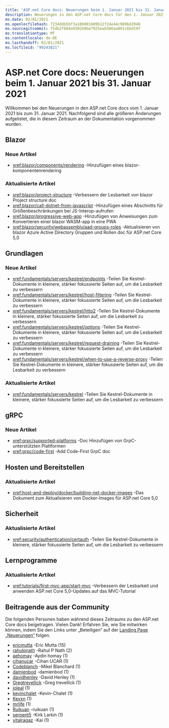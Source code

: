 ```yaml
---
title: 'ASP.net Core docs: Neuerungen beim 1. Januar 2021 bis 31. Januar 2021'
description: Neuerungen in den ASP.net Core docs für den 1. Januar 2021 bis zum 31. Januar 2021.
ms.date: 02/01/2021
ms.openlocfilehash: 7234ddb5bf3a10b001609b12f24e44c969bd2948
ms.sourcegitcommit: 75db2f684a9302b0be7925eab586aa091c6bd19f
ms.translationtype: MT
ms.contentlocale: de-DE
ms.lasthandoff: 02/01/2021
ms.locfileid: "99243821"
---
```

# <a name="aspnet-core-docs-whats-new-for-january-1-2021---january-31-2021"></a>ASP.net Core docs: Neuerungen beim 1. Januar 2021 bis 31. Januar 2021

Willkommen bei den Neuerungen in den ASP.net Core docs vom 1. Januar 2021 bis zum 31. Januar 2021. Nachfolgend sind alle größeren Änderungen aufgelistet, die in diesem Zeitraum an der Dokumentation vorgenommen wurden.

## <a name="blazor"></a>Blazor

### <a name="new-articles"></a>Neue Artikel

- <xref:blazor/components/rendering> -Hinzufügen eines blazor-komponentenrendering

### <a name="updated-articles"></a>Aktualisierte Artikel

- <xref:blazor/project-structure> -Verbessern der Lesbarkeit von blazor Project structure doc
- <xref:blazor/call-dotnet-from-javascript> -Hinzufügen eines Abschnitts für Größenbeschränkungen bei JS-Interop-aufrufen
- <xref:blazor/progressive-web-app> -Hinzufügen von Anweisungen zum Konvertieren einer blazor WASM-app in eine PWA
- <xref:blazor/security/webassembly/aad-groups-roles> -Aktualisieren von blazor Azure Active Directory Gruppen und Rollen doc für ASP.net Core 5,0

## <a name="fundamentals"></a>Grundlagen

### <a name="new-articles"></a>Neue Artikel

- <xref:fundamentals/servers/kestrel/endpoints> -Teilen Sie Kestrel-Dokumente in kleinere, stärker fokussierte Seiten auf, um die Lesbarkeit zu verbessern
- <xref:fundamentals/servers/kestrel/host-filtering> -Teilen Sie Kestrel-Dokumente in kleinere, stärker fokussierte Seiten auf, um die Lesbarkeit zu verbessern
- <xref:fundamentals/servers/kestrel/http2> -Teilen Sie Kestrel-Dokumente in kleinere, stärker fokussierte Seiten auf, um die Lesbarkeit zu verbessern
- <xref:fundamentals/servers/kestrel/options> -Teilen Sie Kestrel-Dokumente in kleinere, stärker fokussierte Seiten auf, um die Lesbarkeit zu verbessern
- <xref:fundamentals/servers/kestrel/request-draining> -Teilen Sie Kestrel-Dokumente in kleinere, stärker fokussierte Seiten auf, um die Lesbarkeit zu verbessern
- <xref:fundamentals/servers/kestrel/when-to-use-a-reverse-proxy> -Teilen Sie Kestrel-Dokumente in kleinere, stärker fokussierte Seiten auf, um die Lesbarkeit zu verbessern

### <a name="updated-articles"></a>Aktualisierte Artikel

- <xref:fundamentals/servers/kestrel> -Teilen Sie Kestrel-Dokumente in kleinere, stärker fokussierte Seiten auf, um die Lesbarkeit zu verbessern

## <a name="grpc"></a>gRPC

### <a name="new-articles"></a>Neue Artikel

- <xref:grpc/supported-platforms> -Doc Hinzufügen von GrpC-unterstützten Plattformen
- <xref:grpc/code-first> -Add Code-First GrpC doc

## <a name="hosting-and-deployment"></a>Hosten und Bereitstellen

### <a name="updated-articles"></a>Aktualisierte Artikel

- <xref:host-and-deploy/docker/building-net-docker-images> -Das Dokument zum Aktualisieren von Docker-Images für ASP.net Core 5,0

## <a name="security"></a>Sicherheit

### <a name="updated-articles"></a>Aktualisierte Artikel

- <xref:security/authentication/certauth> -Teilen Sie Kestrel-Dokumente in kleinere, stärker fokussierte Seiten auf, um die Lesbarkeit zu verbessern

## <a name="tutorials"></a>Lernprogramme

### <a name="updated-articles"></a>Aktualisierte Artikel

- <xref:tutorials/first-mvc-app/start-mvc> -Verbessern der Lesbarkeit und anwenden ASP.net Core 5,0-Updates auf das MVC-Tutorial

## <a name="community-contributors"></a>Beitragende aus der Community

Die folgenden Personen haben während dieses Zeitraums zu den ASP.net Core docs beigetragen. Vielen Dank! Erfahren Sie, wie Sie mitwirken können, indem Sie den Links unter „Beteiligen“ auf der [Landing Page „Neuerungen“](index.yml) folgen.

- [ericmutta](https://github.com/ericmutta) -Eric Mutta (15)
- [rahulpnath](https://github.com/rahulpnath) -Rahul P Nath (2)
- [aehomay](https://github.com/aehomay) -Aydin homay (1)
- [cihanucar](https://github.com/cihanucar) -Cihan UCAR (1)
- [Codeblanch](https://github.com/CodeBlanch) -Mikel Blanchard (1)
- [damienbod](https://github.com/damienbod) -damienbod (1)
- [davidhenley](https://github.com/davidhenley) -David Henley (1)
- [Gregtrevellick](https://github.com/GregTrevellick) -Greg trevellick (1)
- [joleal](https://github.com/joleal) (1)
- [kevinchalet](https://github.com/kevinchalet) -Kevin-Chalet (1)
- [Kevxn](https://github.com/Kevxn) (1)
- [mrlife](https://github.com/mrlife) (1)
- [Ruikuan](https://github.com/Ruikuan) -ruikuan (1)
- [serpent5](https://github.com/serpent5) -Kirk Larkin (1)
- [vitalragaz](https://github.com/vitalragaz) -Kai (1)
